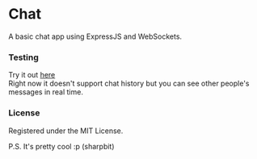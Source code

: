 # Chat
A basic chat app using ExpressJS and WebSockets.

### Testing
Try it out [here](https://freetnt.glitch.me/chat)    
Right now it doesn't support chat history but you can see other people's messages in real time.

### License
Registered under the MIT License.

P.S. It's pretty cool :p (sharpbit)

